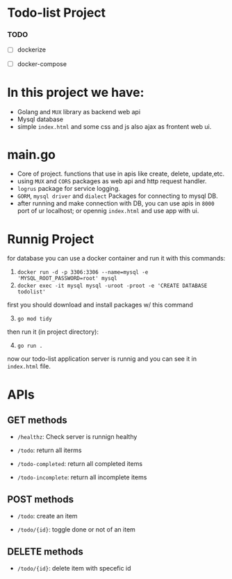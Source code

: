 # Todo-list Project 
### TODO 
- [ ] dockerize 
- [ ] docker-compose


# In this project we have:
- Golang and `MUX` library as backend web api
- Mysql database 
- simple `index.html` and some css and js also ajax as frontent web ui.

# main.go
- Core of project. functions that use in apis like create, delete, update,etc.
- using `MUX` and `CORS` packages as web api and http request handler.
- `logrus` package for service logging.
- `GORM`, `mysql driver` and `dialect` Packages for connecting to mysql DB.
- after running and make connection with DB, you can use apis in `8000` port of ur localhost; or opennig `index.html` and use app with ui.

# Runnig Project
for database you can use a docker container and run it with this commands:
1. `docker run -d -p 3306:3306 --name=mysql -e 'MYSQL_ROOT_PASSWORD=root' mysql`
2. `docker exec -it mysql mysql -uroot -proot -e 'CREATE DATABASE todolist'`

first you should download and install packages w/ this command

3. `go mod tidy`


then run it (in project directory):

4. `go run .`

now our todo-list application server is runnig and you can see it in  `index.html` file.

# APIs
## GET methods
- `/healthz`: Check server is runnign healthy

- `/todo`: return all iterms 

- `/todo-completed`: return all completed items

- `/todo-incomplete`: return all incomplete items

## POST methods
- `/todo`: create an item

- `/todo/{id}`: toggle done or not of an item


## DELETE methods
- `/todo/{id}`: delete item with specefic id
